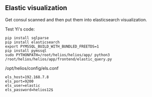 ## Elastic visualization

Get consul scanned and then put them into elasticsearch visualization.

Test Yi's code:
```
pip install sqlparse
pip install elasticsearch
export PYMSSQL_BUILD_WITH_BUNDLED_FREETDS=1
pip install pymssql
sudo PYTHONPATH=/root/helios/helios/app/ python3 /root/helios/helios/app/frontend/elastic_query.py
```

/opt/helios/config/els.conf
```
els_host=192.168.7.8
els_port=9200
els_user=elastic
els_password=helios12$
```
